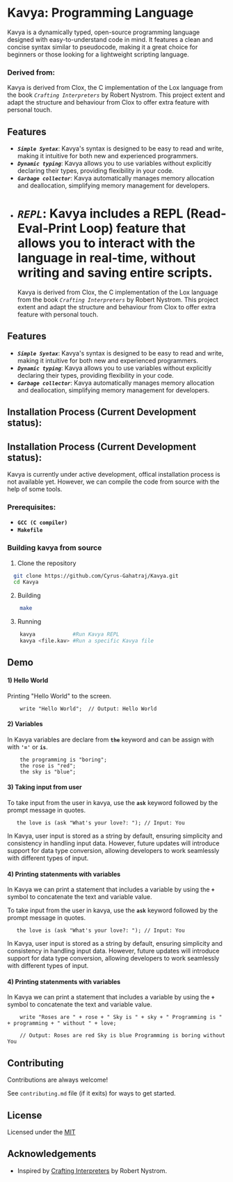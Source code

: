 # Kavya: Programming Language

Kavya is a dynamically typed, open-source programming language designed with easy-to-understand code in mind. It features a clean and concise syntax similar to pseudocode, making it a great choice for beginners or those looking for a lightweight scripting language.

### Derived from:

Kavya is derived from Clox, the C implementation of the Lox language from the book _`Crafting Interpreters`_ by Robert Nystrom. This project extent and adapt the structure and behaviour from Clox to offer extra feature with personal touch.

## Features

- **_`Simple Syntax`_**: Kavya's syntax is designed to be easy to read and write, making it intuitive for both new and experienced programmers.
- **_`Dynamic typing`_**: Kavya allows you to use variables without explicitly declaring their types, providing flexibility in your code.
- **_`Garbage collector`_**: Kavya automatically manages memory allocation and deallocation, simplifying memory management for developers.
- # **_`REPL`_**: Kavya includes a REPL (Read-Eval-Print Loop) feature that allows you to interact with the language in real-time, without writing and saving entire scripts.
  Kavya is derived from Clox, the C implementation of the Lox language from the book _`Crafting Interpreters`_ by Robert Nystrom. This project extent and adapt the structure and behaviour from Clox to offer extra feature with personal touch.

## Features

- **_`Simple Syntax`_**: Kavya's syntax is designed to be easy to read and write, making it intuitive for both new and experienced programmers.
- **_`Dynamic typing`_**: Kavya allows you to use variables without explicitly declaring their types, providing flexibility in your code.
- **_`Garbage collector`_**: Kavya automatically manages memory allocation and deallocation, simplifying memory management for developers.

## Installation Process (Current Development status):

## Installation Process (Current Development status):

Kavya is currently under active development, offical installation process is not available yet.
However, we can compile the code from source with the help of some tools.

### Prerequisites:

- **`GCC (C compiler)`**
- **`Makefile`**

### Building kavya from source

1. Clone the repository

```bash
  git clone https://github.com/Cyrus-Gahatraj/Kavya.git
  cd Kavya
```

2. Building

```bash
    make
```

3. Running

```bash
    kavya            #Run Kavya REPL
    kavya <file.kav> #Run a specific Kavya file
```

## Demo

#### 1) Hello World

Printing "Hello World" to the screen.

```kavya
    write "Hello World";  // Output: Hello World
```

#### 2) Variables

In Kavya variables are declare from **`the`** keyword and can be assign with with **`'='`** or **`is`**.

```kavya
    the programming is "boring";
    the rose is "red";
    the sky is "blue";
```

#### 3) Taking input from user

To take input from the user in kavya, use the **`ask`** keyword followed by the prompt message in quotes.

```kavya
   the love is (ask "What's your love?: "); // Input: You
```

In Kavya, user input is stored as a string by default, ensuring simplicity and consistency in handling input data. However, future updates will introduce support for data type conversion, allowing developers to work seamlessly with different types of input.

#### 4) Printing statenments with variables

In Kavya we can print a statement that includes a variable by using the **`+`** symbol to concatenate the text and variable value.

To take input from the user in kavya, use the **`ask`** keyword followed by the prompt message in quotes.

```kavya
   the love is (ask "What's your love?: "); // Input: You
```

In Kavya, user input is stored as a string by default, ensuring simplicity and consistency in handling input data. However, future updates will introduce support for data type conversion, allowing developers to work seamlessly with different types of input.

#### 4) Printing statenments with variables

In Kavya we can print a statement that includes a variable by using the **`+`** symbol to concatenate the text and variable value.

```kavya
    write "Roses are " + rose + " Sky is " + sky + " Programming is " + programming + " without " + love;

    // Output: Roses are red Sky is blue Programming is boring without You
```

## Contributing

Contributions are always welcome!

See `contributing.md` file (if it exits) for ways to get started.

## License

Licensed under the [MIT](https://choosealicense.com/licenses/mit/)

## Acknowledgements

- Inspired by [Crafting Interpreters](https://craftinginterpreters.com/) by Robert Nystrom.
